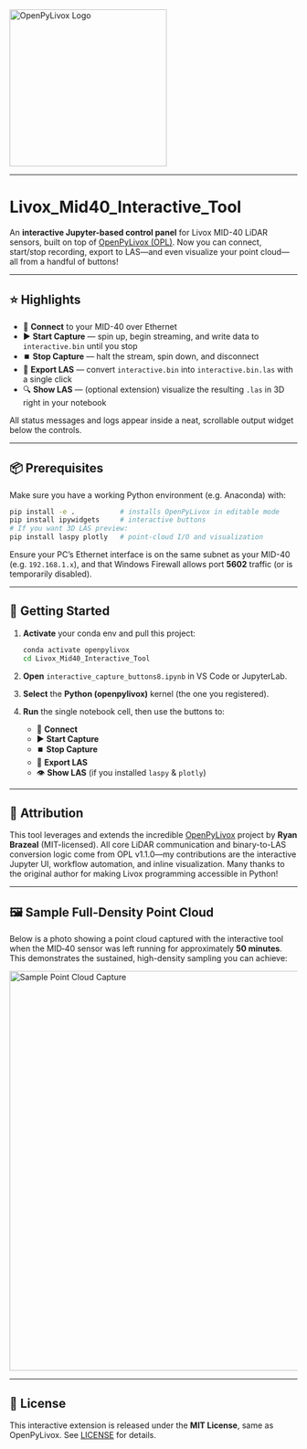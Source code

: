 <img width="275px" src="./images/OPL_logo2_sm.png" alt="OpenPyLivox Logo">

<hr>

# Livox\_Mid40\_Interactive\_Tool

An **interactive Jupyter-based control panel** for Livox MID-40 LiDAR sensors, built on top of [OpenPyLivox (OPL)](https://github.com/ryan-brazeal-ufl/OpenPyLivox). Now you can connect, start/stop recording, export to LAS—and even visualize your point cloud—all from a handful of buttons!

---

## ⭐ Highlights

* 🔌 **Connect** to your MID-40 over Ethernet
* ▶️ **Start Capture** — spin up, begin streaming, and write data to `interactive.bin` until you stop
* ⏹️ **Stop Capture** — halt the stream, spin down, and disconnect
* 📁 **Export LAS** — convert `interactive.bin` into `interactive.bin.las` with a single click
* 🔍 **Show LAS** — (optional extension) visualize the resulting `.las` in 3D right in your notebook

All status messages and logs appear inside a neat, scrollable output widget below the controls.

---

## 📦 Prerequisites

Make sure you have a working Python environment (e.g. Anaconda) with:

```bash
pip install -e .           # installs OpenPyLivox in editable mode
pip install ipywidgets     # interactive buttons
# If you want 3D LAS preview:
pip install laspy plotly   # point-cloud I/O and visualization
```

Ensure your PC’s Ethernet interface is on the same subnet as your MID-40 (e.g. `192.168.1.x`), and that Windows Firewall allows port **5602** traffic (or is temporarily disabled).

---

## 🚀 Getting Started

1. **Activate** your conda env and pull this project:

   ```bash
   conda activate openpylivox
   cd Livox_Mid40_Interactive_Tool
   ```
2. **Open** `interactive_capture_buttons8.ipynb` in VS Code or JupyterLab.
3. **Select** the **Python (openpylivox)** kernel (the one you registered).
4. **Run** the single notebook cell, then use the buttons to:

   * 🔌 **Connect**
   * ▶️ **Start Capture**
   * ⏹️ **Stop Capture**
   * 📁 **Export LAS**
   * 👁️ **Show LAS** (if you installed `laspy` & `plotly`)

---

## 📑 Attribution

This tool leverages and extends the incredible [OpenPyLivox](https://github.com/ryan-brazeal-ufl/OpenPyLivox) project by **Ryan Brazeal** (MIT-licensed). All core LiDAR communication and binary-to-LAS conversion logic come from OPL v1.1.0—my contributions are the interactive Jupyter UI, workflow automation, and inline visualization. Many thanks to the original author for making Livox programming accessible in Python!

---

## 🖼️ Sample Full-Density Point Cloud

Below is a photo showing a point cloud captured with the interactive tool when the MID‑40 sensor was left running for approximately **50 minutes**. This demonstrates the sustained, high-density sampling you can achieve:

<img src="./images/Test_Lab_PointCloud_Photo.png" alt="Sample Point Cloud Capture" width="700px">

---

## 📝 License

This interactive extension is released under the **MIT License**, same as OpenPyLivox. See [LICENSE](./LICENSE) for details.
